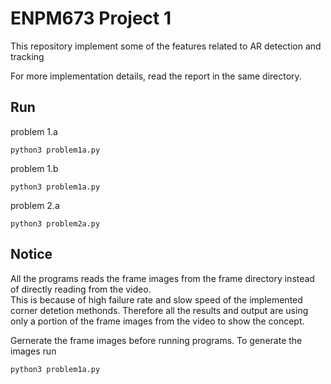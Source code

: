 # ENPM673 Project 1
This repository implement some of the features related to AR detection and tracking

For more implementation details, read the report in the same directory.

## Run
problem 1.a
```
python3 problem1a.py
```

problem 1.b
```
python3 problem1a.py
```

problem 2.a
```
python3 problem2a.py
```

## Notice
All the programs reads the frame images from the frame directory instead of directly reading from the video.  
This is because of high failure rate and slow speed of the implemented corner detetion methonds. 
Therefore all the results and output are using only a portion of the frame images from the video to show the concept. 

Gernerate the frame images before running programs.
To generate the images run
```
python3 problem1a.py
```


